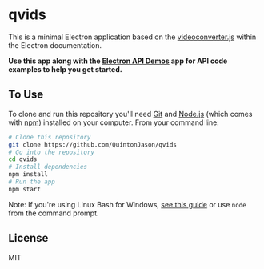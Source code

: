 # qvids

This is a minimal Electron application based on the [videoconverter.js](https://bgrins.github.io/videoconverter.js/) within the Electron documentation.

**Use this app along with the [Electron API Demos](http://electron.atom.io/#get-started) app for API code examples to help you get started.**

## To Use

To clone and run this repository you'll need [Git](https://git-scm.com) and [Node.js](https://nodejs.org/en/download/) (which comes with [npm](http://npmjs.com)) installed on your computer. From your command line:

```bash
# Clone this repository
git clone https://github.com/QuintonJason/qvids
# Go into the repository
cd qvids
# Install dependencies
npm install
# Run the app
npm start
```

Note: If you're using Linux Bash for Windows, [see this guide](https://www.howtogeek.com/261575/how-to-run-graphical-linux-desktop-applications-from-windows-10s-bash-shell/) or use `node` from the command prompt.

## License

MIT
